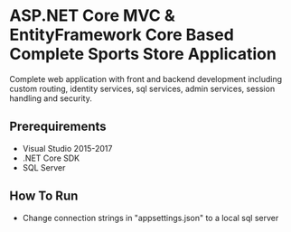 # ASP.NET Core MVC & EntityFramework Core Based Complete Sports Store Application

Complete web application with front and backend development including custom routing, identity services, sql services, admin services, session handling and security.

## Prerequirements

* Visual Studio 2015-2017
* .NET Core SDK
* SQL Server

## How To Run

* Change connection strings in "appsettings.json" to a local sql server
